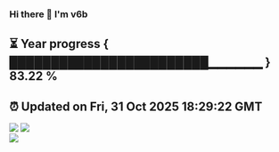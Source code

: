### Hi there 👋  I'm v6b  
⏳ Year progress { ████████████████████████▁▁▁▁▁▁ } 83.22 %
---
⏰ Updated on Fri, 31 Oct 2025 18:29:22 GMT
---
![](https://github-readme-stats.vercel.app/api?username=v6b&bg_color=30,e96443,904e95&title_color=fff&text_color=fff&layout=compact)
![](https://github-readme-stats.vercel.app/api/top-langs/?username=v6b&layout=compact&bg_color=30,e96443,904e95&title_color=fff&text_color=fff)  
![](https://gcore.jsdelivr.net/gh/v6b/v6b@main/assets/github-contribution-grid-snake.svg)

